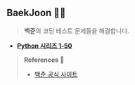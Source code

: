 ## BaekJoon 👨🎲

> **백준**의 코딩 테스트 문제들을 해결합니다.

+ <a href="https://github.com/DevJaepaL/Algorithms/tree/main/Programmers/src/Programmers_Lv0">**Python 시리즈 1-50**</a>


> **References** 🤝
> + <a href="https://www.acmicpc.net/">백준 공식 사이트</a>